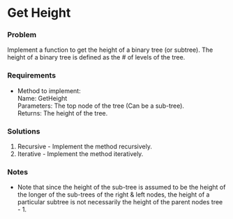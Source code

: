# Get Height

### Problem
Implement a function to get the height of a binary tree (or subtree). The
height of a binary tree is defined as the # of levels of the tree.

### Requirements

- Method to implement:  
Name: GetHeight  
Parameters: The top node of the tree (Can be a sub-tree).  
Returns: The height of the tree.  

### Solutions
1. Recursive - Implement the method recursively.
2. Iterative - Implement the method iteratively.

### Notes
- Note that since the height of the sub-tree is assumed to be the height of the
longer of the sub-trees of the right & left nodes, the height of a particular
subtree is not necessarily the height of the parent nodes tree - 1.